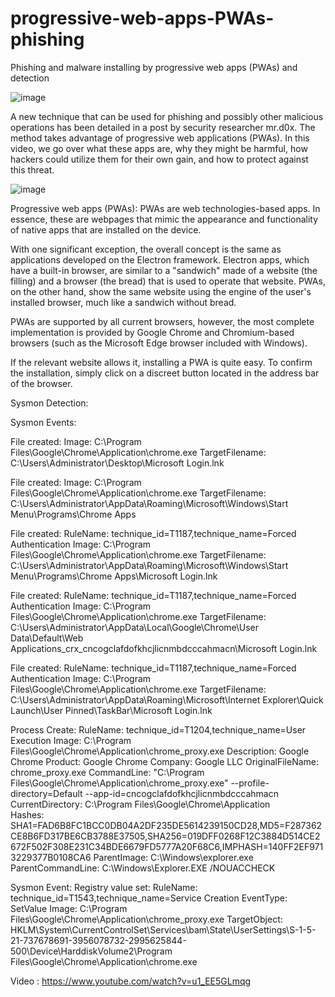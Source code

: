 # progressive-web-apps-PWAs-phishing
Phishing and malware installing by progressive web apps (PWAs) and detection

![image](https://github.com/ParastouRazi/progressive-web-apps-PWAs-phishing/assets/85788536/f85b079b-b14b-414a-9891-8f1f0703ef47)

A new technique that can be used for phishing and possibly other malicious operations has been detailed in a post by security researcher mr.d0x. The method takes advantage of progressive web applications (PWAs). In this video, we go over what these apps are, why they might be harmful, how hackers could utilize them for their own gain, and how to protect against this threat.

![image](https://github.com/ParastouRazi/progressive-web-apps-PWAs-phishing/assets/85788536/51330b82-303e-4f88-aab0-108c4fe054af)

Progressive web apps (PWAs):
PWAs are web technologies-based apps. In essence, these are webpages that mimic the appearance and functionality of native apps that are installed on the device.


With one significant exception, the overall concept is the same as applications developed on the Electron framework. Electron apps, which have a built-in browser, are similar to a "sandwich" made of a website (the filling) and a browser (the bread) that is used to operate that website. PWAs, on the other hand, show the same website using the engine of the user's installed browser, much like a sandwich without bread.

PWAs are supported by all current browsers, however, the most complete implementation is provided by Google Chrome and Chromium-based browsers (such as the Microsoft Edge browser included with Windows).

If the relevant website allows it, installing a PWA is quite easy. To confirm the installation, simply click on a discreet button located in the address bar of the browser.

Sysmon Detection:

Sysmon Events:

File created:
Image: C:\Program Files\Google\Chrome\Application\chrome.exe
TargetFilename: C:\Users\Administrator\Desktop\Microsoft Login.lnk

File created:
Image: C:\Program Files\Google\Chrome\Application\chrome.exe
TargetFilename: C:\Users\Administrator\AppData\Roaming\Microsoft\Windows\Start Menu\Programs\Chrome Apps


File created:
RuleName: technique_id=T1187,technique_name=Forced Authentication
Image: C:\Program Files\Google\Chrome\Application\chrome.exe
TargetFilename: C:\Users\Administrator\AppData\Roaming\Microsoft\Windows\Start Menu\Programs\Chrome Apps\Microsoft Login.lnk

File created:
RuleName: technique_id=T1187,technique_name=Forced Authentication
Image: C:\Program Files\Google\Chrome\Application\chrome.exe
TargetFilename: C:\Users\Administrator\AppData\Local\Google\Chrome\User Data\Default\Web Applications\_crx_cncogclafdofkhcjlicnmbdcccahmacn\Microsoft Login.lnk

File created:
RuleName: technique_id=T1187,technique_name=Forced Authentication
Image: C:\Program Files\Google\Chrome\Application\chrome.exe
TargetFilename: C:\Users\Administrator\AppData\Roaming\Microsoft\Internet Explorer\Quick Launch\User Pinned\TaskBar\Microsoft Login.lnk

Process Create:
RuleName: technique_id=T1204,technique_name=User Execution
Image: C:\Program Files\Google\Chrome\Application\chrome_proxy.exe
Description: Google Chrome
Product: Google Chrome
Company: Google LLC
OriginalFileName: chrome_proxy.exe
CommandLine: "C:\Program Files\Google\Chrome\Application\chrome_proxy.exe"  --profile-directory=Default --app-id=cncogclafdofkhcjlicnmbdcccahmacn
CurrentDirectory: C:\Program Files\Google\Chrome\Application\
Hashes: SHA1=FAD6B8FC1BCC0DB04A2DF235DE5614239150CD28,MD5=F287362CE8B6FD317BE6CB3788E37505,SHA256=019DFF0268F12C3884D514CE2672F502F308E231C34BDE6679FD5777A20F68C6,IMPHASH=140FF2EF9713229377B0108CA6
ParentImage: C:\Windows\explorer.exe
ParentCommandLine: C:\Windows\Explorer.EXE /NOUACCHECK


Sysmon Event:
Registry value set:
RuleName: technique_id=T1543,technique_name=Service Creation
EventType: SetValue
Image: C:\Program Files\Google\Chrome\Application\chrome_proxy.exe
TargetObject: HKLM\System\CurrentControlSet\Services\bam\State\UserSettings\S-1-5-21-737678691-3956078732-2995625844-500\\Device\HarddiskVolume2\Program Files\Google\Chrome\Application\chrome.exe

Video :
https://www.youtube.com/watch?v=u1_EE5GLmqg

